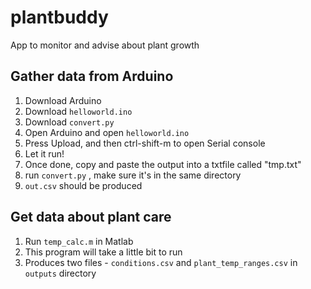 # plantbuddy
App to monitor and advise about plant growth


## Gather data from Arduino

1. Download Arduino
2. Download `helloworld.ino`
3. Download `convert.py`
4. Open Arduino and open `helloworld.ino`
5. Press Upload, and then ctrl-shift-m to open Serial console
6. Let it run!
7. Once done, copy and paste the output into a txtfile called "tmp.txt"
8. run `convert.py` , make sure it's in the same directory
9. `out.csv` should be produced


## Get data about plant care

1. Run `temp_calc.m` in Matlab
2. This program will take a little bit to run
3. Produces two files - `conditions.csv` and `plant_temp_ranges.csv` in `outputs` directory